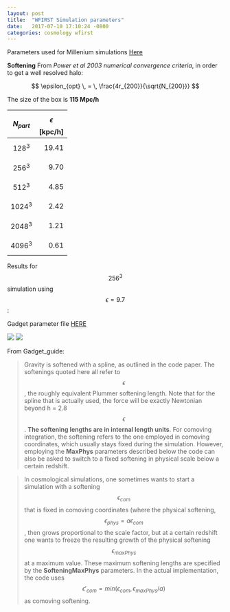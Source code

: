 ```yaml
---
layout: post
title:  "WFIRST Simulation parameters"
date:   2017-07-10 17:10:24 -0800
categories: cosmology wfirst
---
```


Parameters used for Millenium simulations [Here](http://gavo.mpa-garching.mpg.de/Millennium/Help/simulation)

**Softening**
From *Power et al 2003 numerical convergence criteria*, in order to get a well resolved halo:

$$ \epsilon_{opt} \, = \,  \frac{4r_{200}}{\sqrt{N_{200}}} $$


The size of the box is **115 Mpc/h**

| $$N_{part}$$ |  $$\epsilon$$ [kpc/h]  |
| :------: | --------------: |
| $$128^3$$    |   19.41  |
| $$256^3$$    |   9.70   |
| $$512^3$$    |    4.85  |
| $$1024^3$$   |    2.42  |
| $$2048^3$$   |    1.21 |
| $$4096^3$$   |    0.61 |


Results for $$256^3$$ simulation using $$\epsilon=9.7$$:

Gadget parameter file [HERE](https://github.com/bvillasen/blog/blob/master/assets/files/test_256.param)


<img src="{{ site.url }}assets/images/dens_53_soft10.png">

<img src="{{ site.url }}assets/images/massFunc_53_soft10.png">

From Gadget_guide:

>Gravity is softened with a spline, as outlined in the code paper. The softenings quoted here
>all refer to $$\epsilon$$, the roughly equivalent Plummer softening length. Note that for the spline that is
>actually used, the force will be exactly Newtonian beyond h = 2.8$$\epsilon$$. **The softening lengths are
>in internal length units**. For comoving integration, the softening refers to the one employed in
>comoving coordinates, which usually stays fixed during the simulation. However, employing
>the **MaxPhys** parameters described below the code can also be asked to switch to a fixed
>softening in physical scale below a certain redshift.

>In cosmological simulations, one sometimes wants to start a simulation with a softening $$\epsilon_{com}$$
>that is fixed in comoving coordinates (where the physical softening, $$\epsilon_{phys} = a \epsilon_{com}$$  , then grows
>proportional to the scale factor, but at a certain redshift one wants to freeze the resulting
>growth of the physical softening $$\epsilon_{maxPhys}$$
> at a maximum value. These maximum softening lengths
>are specified by the **SofteningMaxPhys** parameters. In the actual implementation, the
>code uses $$\epsilon'_{com} = min(\epsilon_{com} , \epsilon_{maxPhys} /a)$$ as comoving softening.
